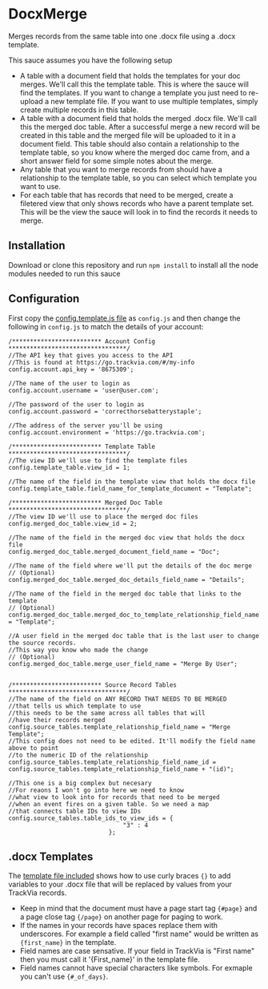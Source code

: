 # DocxMerge
Merges records from the same table into one .docx file using a .docx template.

This sauce assumes you have the following setup
* A table with a document field that holds the templates for your doc merges. We'll call this the template table. This is where the sauce will find the templates. If you want to change a template you just need to re-upload a new template file. If you want to use multiple templates, simply create multiple records in this table.
* A table with a document field that holds the merged .docx file. We'll call this the merged doc table. After a successful merge a new record will be created in this table and the merged file will be uploaded to it in a document field. This table should also contain a relationship to the template table, so you know where the merged doc came from, and a short answer field for some simple notes about the merge.
* Any table that you want to merge records from should have a relationship to the template table, so you can select which template you want to use.
* For each table that has records that need to be merged, create a filetered view that only shows records who have a parent template set. This will be the view the sauce will look in to find the records it needs to merge.

## Installation
Download or clone this repository and run `npm install` to install all the node modules needed to run this sauce

## Configuration
First copy the [config.template.js file](https://github.com/TrackVia-Sauces/DocxMerge/blob/master/config.template.js) as `config.js` and then change the following in `config.js` to match the details of your account:
```
/************************* Account Config *********************************/
//The API key that gives you access to the API
//This is found at https://go.trackvia.com/#/my-info
config.account.api_key = '8675309';

//The name of the user to login as
config.account.username = 'user@user.com';

//The password of the user to login as
config.account.password = 'correcthorsebatterystaple';

//The address of the server you'll be using
config.account.environment = 'https://go.trackvia.com';

/************************* Template Table *********************************/
//The view ID we'll use to find the template files
config.template_table.view_id = 1;

//The name of the field in the template view that holds the docx file
config.template_table.field_name_for_template_document = "Template";

/************************* Merged Doc Table *********************************/
//The view ID we'll use to place the merged doc files
config.merged_doc_table.view_id = 2;

//The name of the field in the merged doc view that holds the docx file
config.merged_doc_table.merged_document_field_name = "Doc";

//The name of the field where we'll put the details of the doc merge
// (Optional)
config.merged_doc_table.merged_doc_details_field_name = "Details";

//The name of the field in the merged doc table that links to the template
// (Optional)
config.merged_doc_table.merged_doc_to_template_relationship_field_name = "Template";

//A user field in the merged doc table that is the last user to change the source records.
//This way you know who made the change
// (Optional)
config.merged_doc_table.merge_user_field_name = "Merge By User";


/************************* Source Record Tables *********************************/
//The name of the field on ANY RECORD THAT NEEDS TO BE MERGED
//that tells us which template to use
//this needs to be the same across all tables that will
//have their records merged
config.source_tables.template_relationship_field_name = "Merge Template";
//This config does not need to be edited. It'll modify the field name above to point 
//to the numeric ID of the relationship
config.source_tables.template_relationship_field_name_id = config.source_tables.template_relationship_field_name + "(id)";

//This one is a big complex but necesary
//For reaons I won't go into here we need to know
//what view to look into for records that need to be merged
//when an event fires on a given table. So we need a map
//that connects table IDs to view IDs
config.source_tables.table_ids_to_view_ids = {
                                "3" : 4
                            };

```
## .docx Templates
The [template file included](https://github.com/TrackVia-Sauces/DocxMerge/blob/master/template_example.docx) shows how to use curly braces `{}` to add variables to your .docx file that will be replaced by values from your TrackVia records.

* Keep in mind that the document must have a page start tag `{#page}` and a page close tag `{/page}` on another page for paging to work.
* If the names in your records have spaces replace them with underscores. For example a field called "first name" would be written as `{first_name}` in the template.
* Field names are case sensative. If your field in TrackVia is "First name" then you must call it '{First_name}' in the template file.
* Field names cannot have special characters like symbols. For exmaple you can't use `{#_of_days}`.
